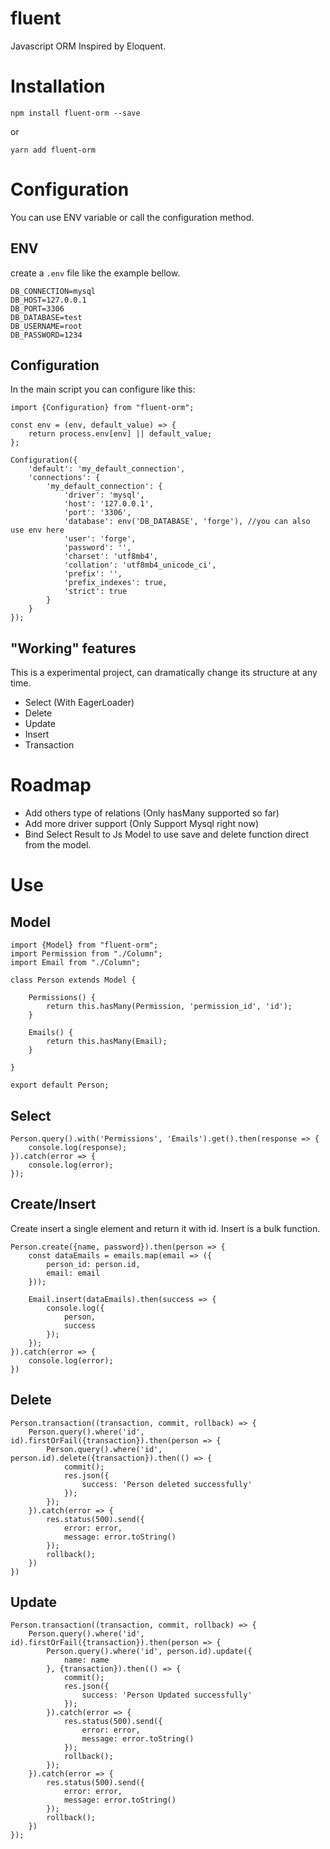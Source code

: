 # fluent
Javascript ORM Inspired by Eloquent.

# Installation

```
npm install fluent-orm --save
```

or

```
yarn add fluent-orm
```

# Configuration

You can use ENV variable or call the configuration method.

## ENV

create a `.env` file like the example bellow.
```
DB_CONNECTION=mysql
DB_HOST=127.0.0.1
DB_PORT=3306
DB_DATABASE=test
DB_USERNAME=root
DB_PASSWORD=1234
```

## Configuration

In the main script you can configure like this:
```
import {Configuration} from "fluent-orm";

const env = (env, default_value) => {
    return process.env[env] || default_value;
};

Configuration({
    'default': 'my_default_connection',
    'connections': {
        'my_default_connection': {
            'driver': 'mysql',
            'host': '127.0.0.1',
            'port': '3306',
            'database': env('DB_DATABASE', 'forge'), //you can also use env here
            'user': 'forge',
            'password': '',
            'charset': 'utf8mb4',
            'collation': 'utf8mb4_unicode_ci',
            'prefix': '',
            'prefix_indexes': true,
            'strict': true
        }
    }
});
```


## "Working" features
This is a experimental project, can dramatically change its structure at any time.

- Select (With EagerLoader)
- Delete
- Update
- Insert
- Transaction 

# Roadmap

- Add others type of relations (Only hasMany supported so far)
- Add more driver support (Only Support Mysql right now)
- Bind Select Result to Js Model to use save and delete function direct from the model.

# Use

## Model

```
import {Model} from "fluent-orm";
import Permission from "./Column";
import Email from "./Column";

class Person extends Model {

    Permissions() {
        return this.hasMany(Permission, 'permission_id', 'id');
    }

    Emails() {
        return this.hasMany(Email);
    }

}

export default Person;
```

## Select

```
Person.query().with('Permissions', 'Emails').get().then(response => {
    console.log(response);
}).catch(error => {
    console.log(error);
});
```

## Create/Insert

Create insert a single element and return it with id. Insert is a bulk function.

```
Person.create({name, password}).then(person => {
    const dataEmails = emails.map(email => ({
        person_id: person.id,
        email: email
    }));

    Email.insert(dataEmails).then(success => {
        console.log({
            person,
            success
        });
    });
}).catch(error => {
    console.log(error);
})
```

## Delete
```
Person.transaction((transaction, commit, rollback) => {
    Person.query().where('id', id).firstOrFail({transaction}).then(person => {
        Person.query().where('id', person.id).delete({transaction}).then(() => {
            commit();
            res.json({
                success: 'Person deleted successfully'
            });
        });
    }).catch(error => {
        res.status(500).send({
            error: error,
            message: error.toString()
        });
        rollback();
    })
})
```

## Update
```
Person.transaction((transaction, commit, rollback) => {
    Person.query().where('id', id).firstOrFail({transaction}).then(person => {
        Person.query().where('id', person.id).update({
            name: name
        }, {transaction}).then(() => {
            commit();
            res.json({
                success: 'Person Updated successfully'
            });
        }).catch(error => {
            res.status(500).send({
                error: error,
                message: error.toString()
            });
            rollback();
        });
    }).catch(error => {
        res.status(500).send({
            error: error,
            message: error.toString()
        });
        rollback();
    })
});
```
